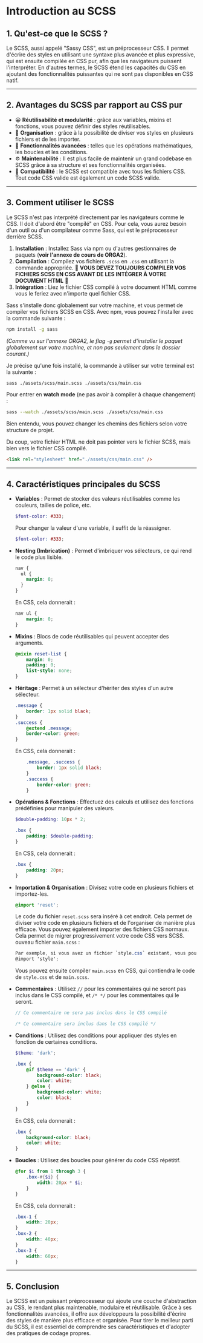 # Introduction au SCSS

## 1. Qu'est-ce que le SCSS ?

Le SCSS, aussi appelé "Sassy CSS", est un préprocesseur CSS. Il permet d'écrire des styles en utilisant une syntaxe plus avancée et plus expressive, qui est ensuite compilée en CSS pur, afin que les navigateurs puissent l'interpréter. En d'autres termes, le SCSS étend les capacités du CSS en ajoutant des fonctionnalités puissantes qui ne sont pas disponibles en CSS natif.

---

## 2. Avantages du SCSS par rapport au CSS pur

- 😀 **Réutilisabilité et modularité** : grâce aux variables, mixins et fonctions, vous pouvez définir des styles réutilisables.
- 📜 **Organisation** : grâce à la possibilité de diviser vos styles en plusieurs fichiers et de les importer.
- 🔬 **Fonctionnalités avancées** : telles que les opérations mathématiques, les boucles et les conditions.
- ⚙️ **Maintenabilité** : Il est plus facile de maintenir un grand codebase en SCSS grâce à sa structure et ses fonctionnalités organisées.
- 🔨 **Compatibilité** : le SCSS est compatible avec tous les fichiers CSS. Tout code CSS valide est également un code SCSS valide.

---

## 3. Comment utiliser le SCSS

Le SCSS n'est pas interprété directement par les navigateurs comme le CSS. Il doit d'abord être "compilé" en CSS. Pour cela, vous aurez besoin d'un outil ou d'un compilateur comme Sass, qui est le préprocesseur derrière SCSS.

1. **Installation** : Installez Sass via npm ou d'autres gestionnaires de paquets (**voir l'annexe de cours de ORGA2**).
2. **Compilation** : Compilez vos fichiers `.scss` en `.css` en utilisant la commande appropriée. 🚨 **VOUS DEVEZ TOUJOURS COMPILER VOS FICHIERS SCSS EN CSS AVANT DE LES INTÉGRER À VOTRE DOCUMENT HTML** 🚨
3. **Intégration** : Liez le fichier CSS compilé à votre document HTML comme vous le feriez avec n'importe quel fichier CSS.

Sass s'installe donc globalement sur votre machine, et vous permet de compiler vos fichiers SCSS en CSS. Avec npm, vous pouvez l'installer avec la commande suivante :

```bash
npm install -g sass
```

_(Comme vu sur l'annexe ORGA2, le flag `-g` permet d'installer le paquet globalement sur votre machine, et non pas seulement dans le dossier courant.)_

Je précise qu'une fois installé, la commande à utiliser sur votre terminal est la suivante :

```bash
sass ./assets/scss/main.scss ./assets/css/main.css
```

Pour entrer en **watch mode** (ne pas avoir à compiler à chaque changement) :

```bash
sass --watch ./assets/scss/main.scss ./assets/css/main.css
```

Bien entendu, vous pouvez changer les chemins des fichiers selon votre structure de projet.

Du coup, votre fichier HTML ne doit pas pointer vers le fichier SCSS, mais bien vers le fichier CSS compilé.

```html
<link rel="stylesheet" href="./assets/css/main.css" />
```

---

## 4. Caractéristiques principales du SCSS

- **Variables** : Permet de stocker des valeurs réutilisables comme les couleurs, tailles de police, etc.

  ```scss
  $font-color: #333;
  ```

  Pour changer la valeur d'une variable, il suffit de la réassigner.

    ```scss
    $font-color: #333;
    ```

- **Nesting (Imbrication)** : Permet d'imbriquer vos sélecteurs, ce qui rend le code plus lisible.

  ```scss
  nav {
    ul {
      margin: 0;
    }
  }
  ```

    En CSS, cela donnerait :

    ```css
    nav ul {
        margin: 0;
    }
    ```

- **Mixins** : Blocs de code réutilisables qui peuvent accepter des arguments.

    ```scss
    @mixin reset-list {
        margin: 0;
        padding: 0;
        list-style: none;
    }
    ```

- **Héritage** : Permet à un sélecteur d'hériter des styles d'un autre sélecteur.

    ```scss
    .message {
        border: 1px solid black;
    }
    .success {
        @extend .message;
        border-color: green;
    }
    ```

    En CSS, cela donnerait :

    ```css
        .message, .success {
            border: 1px solid black;
        }
        .success {
            border-color: green;
        }
    ```

- **Opérations & Fonctions** : Effectuez des calculs et utilisez des fonctions prédéfinies pour manipuler des valeurs.

    ```scss
    $double-padding: 10px * 2;

    .box {
        padding: $double-padding;
    }
    ```

  En CSS, cela donnerait :

    ```css
    .box {
        padding: 20px;
    }
     ```

- **Importation & Organisation** : Divisez votre code en plusieurs fichiers et importez-les.

    ```scss
    @import 'reset';
    ```

    Le code du fichier `reset.scss` sera inséré à cet endroit. Cela permet de diviser votre code en plusieurs fichiers et de l'organiser de manière plus efficace. Vous pouvez également importer des fichiers CSS normaux. Cela permet de migrer progressivement votre code CSS vers SCSS.
ouveau fichier `main.scss` :

    ```scss
    Par exemple, si vous avez un fichier `style.css` existant, vous pouvez le renommer en `style.scss` et l'importer dans un n
    @import 'style';
    ```

    Vous pouvez ensuite compiler `main.scss` en CSS, qui contiendra le code de `style.css` et de `main.scss`.

- **Commentaires** : Utilisez `//` pour les commentaires qui ne seront pas inclus dans le CSS compilé, et `/* */` pour les commentaires qui le seront.

    ```scss
    // Ce commentaire ne sera pas inclus dans le CSS compilé

    /* Ce commentaire sera inclus dans le CSS compilé */
    ```

- **Conditions** : Utilisez des conditions pour appliquer des styles en fonction de certaines conditions.

    ```scss
    $theme: 'dark';

    .box {
        @if $theme == 'dark' {
            background-color: black;
            color: white;
        } @else {
            background-color: white;
            color: black;
        }
    }
    ```

    En CSS, cela donnerait :

    ```css
    .box {
        background-color: black;
        color: white;
    }
    ```

- **Boucles** : Utilisez des boucles pour générer du code CSS répétitif.

    ```scss
    @for $i from 1 through 3 {
        .box-#{$i} {
            width: 20px * $i;
        }
    }
    ```

    En CSS, cela donnerait :

    ```css
    .box-1 {
        width: 20px;
    }
    .box-2 {
        width: 40px;
    }
    .box-3 {
        width: 60px;
    }
    ```

---

## 5. Conclusion

Le SCSS est un puissant préprocesseur qui ajoute une couche d'abstraction au CSS, le rendant plus maintenable, modulaire et réutilisable. Grâce à ses fonctionnalités avancées, il offre aux développeurs la possibilité d'écrire des styles de manière plus efficace et organisée. Pour tirer le meilleur parti du SCSS, il est essentiel de comprendre ses caractéristiques et d'adopter des pratiques de codage propres.
